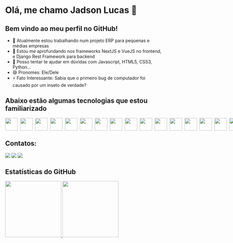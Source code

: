 # Olá, me chamo Jadson Lucas 👋
## Bem vindo ao meu perfil no GitHub!

<!--
**LucaasSouza/LucaasSouza** is a ✨ _special_ ✨ repository because its `README.md` (this file) appears on your GitHub profile.

Here are some ideas to get you started:

- 👯 I’m looking to collaborate on ...
- 🤔 I’m looking for help with ...
- 📫 How to reach me: ...
-->

- 🔭 Atualmente estou trabalhando num projeto ERP para pequenas e médias empresas
- 🌱 Estou me aprofundando nos frameworks NextJS e VueJS no frontend, e Django Rest Framework para backend
- 💬 Posso tentar te ajudar em dúvidas com Javascript, HTML5, CSS3, Python...
- 😄 Pronomes: Ele/Dele
- ⚡ Fato Interessante: Sabia que o primeiro bug de computador foi causado por um inseto de verdade?

## Abaixo estão algumas tecnologias que estou familiarizado
<div style="display: flex; justify-content: space-between; gap: 8px;">
<img src="https://cdn.jsdelivr.net/gh/devicons/devicon@latest/icons/html5/html5-original.svg" style="width: 40px; height: 40px" /> <img src="https://cdn.jsdelivr.net/gh/devicons/devicon@latest/icons/css3/css3-original.svg" style="width: 40px; height: 40px" /> <img src="https://cdn.jsdelivr.net/gh/devicons/devicon@latest/icons/javascript/javascript-original.svg" style="width: 40px; height: 40px" /> <img src="https://cdn.jsdelivr.net/gh/devicons/devicon@latest/icons/react/react-original.svg" style="width: 40px; height: 40px" /> <img src="https://cdn.jsdelivr.net/gh/devicons/devicon@latest/icons/nextjs/nextjs-original.svg" style="width: 40px; height: 40px" /> <img src="https://cdn.jsdelivr.net/gh/devicons/devicon@latest/icons/bootstrap/bootstrap-original.svg" style="width: 40px; height: 40px" /> <img src="https://cdn.jsdelivr.net/gh/devicons/devicon@latest/icons/materialui/materialui-original.svg" style="width: 40px; height: 40px" /> <img src="https://cdn.jsdelivr.net/gh/devicons/devicon@latest/icons/nodejs/nodejs-original.svg" style="width: 40px; height: 40px" /> <img src="https://cdn.jsdelivr.net/gh/devicons/devicon@latest/icons/npm/npm-original-wordmark.svg" style="width: 40px; height: 40px" /> <img src="https://cdn.jsdelivr.net/gh/devicons/devicon@latest/icons/axios/axios-plain.svg" style="width: 40px; height: 40px" /> <img src="https://cdn.jsdelivr.net/gh/devicons/devicon@latest/icons/python/python-original.svg" style="width: 40px; height: 40px" /> <img src="https://cdn.jsdelivr.net/gh/devicons/devicon@latest/icons/pypi/pypi-original.svg" style="width: 40px; height: 40px" /> <img src="https://cdn.jsdelivr.net/gh/devicons/devicon@latest/icons/djangorest/djangorest-original.svg" style="width: 40px; height: 40px;" /> <img src="https://cdn.jsdelivr.net/gh/devicons/devicon@latest/icons/php/php-original.svg" style="width: 40px; height: 40px" /> <img src="https://cdn.jsdelivr.net/gh/devicons/devicon@latest/icons/composer/composer-original.svg" style="width: 40px; height: 40px" /> <img src="https://cdn.jsdelivr.net/gh/devicons/devicon@latest/icons/laravel/laravel-original.svg" style="width: 40px; height: 40px" />
</div> 

## Contatos:
<div>
<a href="https://instagram.com/jadlucas.png" target="_blank"><img loading="lazy" src="https://img.shields.io/badge/-Instagram-%23E4405F?style=for-the-badge&logo=instagram&logoColor=white" target="_blank"></a>
<a href = "mailto:jadsonlucas2004@gmail.com"><img loading="lazy" src="https://img.shields.io/badge/Gmail-D14836?style=for-the-badge&logo=gmail&logoColor=white" target="_blank"></a>
<a href="https://www.linkedin.com/in/jadson-lucas-b8a4a3232" target="_blank"><img loading="lazy" src="https://img.shields.io/badge/-LinkedIn-%230077B5?style=for-the-badge&logo=linkedin&logoColor=white" target="_blank"></a>   
</div>

## Estatísticas do GitHub
<div>
<a href="https://github.com/LucaasSouza">
<img loading="lazy" height="180em" src="https://github-readme-stats.vercel.app/api/top-langs/?username=LucaasSouza&layout=compact&langs_count=7&theme=dracula"/>
<img loading="lazy" height="180em" src="https://github-readme-stats.vercel.app/api?username=LucaasSouza&show_icons=true&theme=dracula&include_all_commits=true&count_private=true"/>
</div>
